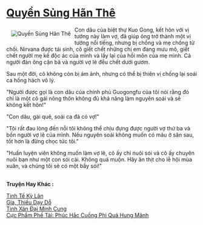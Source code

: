 <a href="https://truyentiki.com/quyen-sung-han-the.31802/" title="Quyền Sủng Hãn Thê"><h1>Quyền Sủng Hãn Thê</h1></a><div style="display:table"><img align="right" style="float: left; padding: 10px;" src="https://truyentiki.com/a/img/str/src/31802.jpg" alt="Quyền Sủng Hãn Thê">Con dâu của biệt thự Kuo Gong, kết hôn với vị tướng này làm vợ, đã giúp ông trở thành một vị tướng nổi tiếng, nhưng bị chồng và mẹ chồng từ chối. Nirvana được tái sinh, cô giết chết những chị em đang mưu mô, giết chết người mẹ kế độc ác của mình và lấy lại của hồi môn của mẹ mình. Cả người đàn ông cặn bã và người vợ lẽ đều chết dưới gươm. <p></p> Sau một đời, cô không còn bị ám ảnh, nhưng có thể bị thiên vị chống lại soái ca hống hách vô lý. <p></p> "Người được gọi là con dâu của chính phủ Guogongfu của tôi nói rằng đó chỉ là một cô gái nông thôn không đủ khả năng làm nguyên soái và sẽ không kết hôn!" <p></p> "Con dâu, gái quê, soái ca đã có vợ!" <p></p> "Tôi rất đau lòng đến nỗi tôi không thể chịu đựng được người vợ thứ ba và bốn người vợ lẽ của mình. Nếu nguyên soái không muốn có máu ở sân sau, tốt hơn là đừng chọc tức tôi." <p></p> "Huấn luyện viên không muốn làm vợ lẽ, cô ấy chỉ nuôi sói và cô ấy chuyên nuôi bạn như một con sói cái. Không quá muộn. Hãy ăn thịt cho lễ hội mùa xuân, và chúng tôi sẽ có một bầy sói!"</div><p><br><b>Truyện Hay Khác :</b></p><a href="https://truyentiki.com/tinh-te-ky-lan.31801/" alt="Tinh Tế Kỳ Lân">Tinh Tế Kỳ Lân</a><br/><a href="https://github.com/nownovels/truyenhay/tree/master/truyenhay/30734/README.md" alt="Gia, Thiếu Dạy Dỗ">Gia, Thiếu Dạy Dỗ</a><br/><a href="https://github.com/nownovels/truyenhay/tree/master/truyenhay/30584/README.md" alt="Tinh Xán Đại Minh Cung">Tinh Xán Đại Minh Cung</a><br/><a href="https://github.com/nownovels/topcv/tree/master/truyenhay/31694/README.md" alt="Cực Phẩm Phế Tài: Phúc Hắc Cuồng Phi Quá Hung Mãnh">Cực Phẩm Phế Tài: Phúc Hắc Cuồng Phi Quá Hung Mãnh</a><br/>
